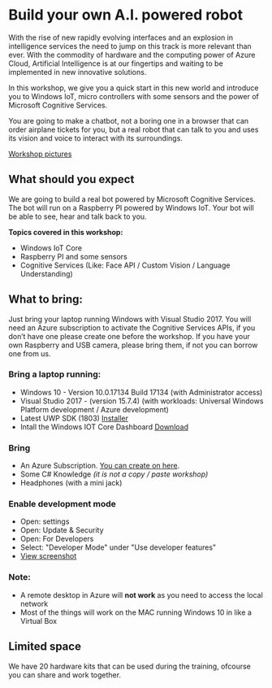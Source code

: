 # Build your own A.I. powered robot
With the rise of new rapidly evolving interfaces and an explosion in intelligence services the need to jump on this track is more relevant than ever. With the commodity of hardware and the computing power of Azure Cloud, Artificial Intelligence is at our fingertips and waiting to be implemented in new innovative solutions. 

In this workshop, we give you a quick start in this new world and introduce you to Windows IoT, micro controllers with some sensors and the power of Microsoft Cognitive Services. 

You are going to make a chatbot, not a boring one in a browser that can order airplane tickets for you, but a real robot that can talk to you and uses its vision and voice to interact with its surroundings.

[Workshop pictures](https://www.flickr.com/photos/hnky/albums/72157697118027531)

## What should you expect
We are going to build a real bot powered by Microsoft Cognitive Services. The bot will run on a Raspberry PI powered by Windows IoT. Your bot will be able to see, hear and talk back to you.   

**Topics covered in this workshop:**
- Windows IoT Core
- Raspberry PI and some sensors
- Cognitive Services (Like: Face API / Custom Vision / Language Understanding)

## What to bring:
Just bring your laptop running Windows with Visual Studio 2017. You will need an Azure subscription to activate the Cognitive Services APIs, if you don’t have one please create one before the workshop. If you have your own Raspberry and USB camera, please bring them, if not you can borrow one from us.

### Bring a laptop running:
- Windows 10 - Version	10.0.17134 Build 17134 (with Administrator access)
- Visual Studio 2017 -  (version 15.7.4) (with workloads: Universal Windows Platform development / Azure development)
- Latest UWP SDK (1803) [Installer](https://developer.microsoft.com/nl-nl/windows/downloads/windows-10-sdk)
- Intall the Windows IOT Core Dashboard [Download](http://go.microsoft.com/fwlink/?LinkID=708576)

### Bring
 - An Azure Subscription. [You can create on here](https://azure.microsoft.com/en-us/free/).
 - Some C# Knowledge *(it is not a copy / paste workshop)*
 - Headphones (with a mini jack)
 
### Enable development mode 
 - Open: settings
 - Open: Update & Security
 - Open: For Developers
 - Select: "Developer Mode" under "Use developer features"
 - [View screenshot](assets/img_0001.jpg)

### Note:
 - A remote desktop in Azure will **not work** as you need to access the local network
 - Most of the things will work on the MAC running Windows 10 in like a Virtual Box 

## Limited space
We have 20 hardware kits that can be used during the training, ofcourse you can share and work together.

